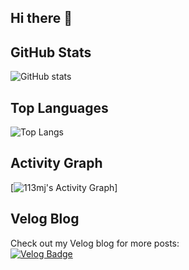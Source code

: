 ## Hi there 👋

<!--
**113mj/113mj** is a ✨ _special_ ✨ repository because its `README.md` (this file) appears on your GitHub profile.

Here are some ideas to get you started:

- 🔭 I’m currently working on ...
- 🌱 I’m currently learning ...
- 👯 I’m looking to collaborate on ...
- 🤔 I’m looking for help with ...
- 💬 Ask me about ...
- 📫 How to reach me: ...
- 😄 Pronouns: ...
- ⚡ Fun fact: ...
-->

## GitHub Stats
![GitHub stats](https://github-readme-stats.vercel.app/api?username=113mj&count_private=true&show_icons=true&theme=radical&cache_seconds=1800)


## Top Languages
![Top Langs](https://github-readme-stats.vercel.app/api/top-langs/?username=113mj&layout=compact&theme=radical&count_private=true&cache_seconds=1800)

## Activity Graph
[![113mj's Activity Graph](https://github-readme-activity-graph.vercel.app/graph?username=113mj&theme=github)]


## Velog Blog
Check out my Velog blog for more posts:  
[![Velog Badge](https://img.shields.io/badge/-Velog-20C997?style=flat-square&logo=Velog&logoColor=white)](https://velog.io/@1113mj)

